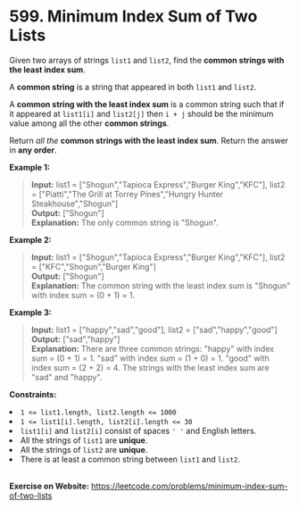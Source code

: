 # 599. Minimum Index Sum of Two Lists

Given two arrays of strings `list1` and `list2`, find the **common strings with the least index sum**.

A **common string** is a string that appeared in both `list1` and `list2`.

A **common string with the least index sum** is a common string such that if it appeared at `list1[i]` and `list2[j]` then `i + j` should be the minimum value among all the other **common strings**.

Return *all the* **common strings with the least index sum**. Return the answer in **any order**.

 


**Example 1:**

>**Input:** list1 = ["Shogun","Tapioca Express","Burger King","KFC"], list2 = ["Piatti","The Grill at Torrey Pines","Hungry Hunter Steakhouse","Shogun"]  
**Output:** ["Shogun"]  
**Explanation:** The only common string is "Shogun".

**Example 2:**

>**Input:** list1 = ["Shogun","Tapioca Express","Burger King","KFC"], list2 = ["KFC","Shogun","Burger King"]  
**Output:** ["Shogun"]  
**Explanation:** The common string with the least index sum is "Shogun" with index sum = (0 + 1) = 1.

**Example 3:**

>**Input:** list1 = ["happy","sad","good"], list2 = ["sad","happy","good"]  
**Output:** ["sad","happy"]  
**Explanation:** There are three common strings:
"happy" with index sum = (0 + 1) = 1.
"sad" with index sum = (1 + 0) = 1.
"good" with index sum = (2 + 2) = 4.
The strings with the least index sum are "sad" and "happy".
 

**Constraints:**

<li><code>1 &lt;= list1.length, list2.length &lt;= 1000</code></li>
<li><code>1 &lt;= list1[i].length, list2[i].length &lt;= 30</code></li>
<li><code>list1[i]</code> and <code>list2[i]</code> consist of spaces <code>' '</code> and English letters.</li>
<li>All the strings of <code>list1</code> are <strong>unique</strong>.</li>
<li>All the strings of <code>list2</code> are <strong>unique</strong>.</li>
<li>There is at least a common string between <code>list1</code> and <code>list2</code>.</li>

<br/>

**Exercise on Website:** https://leetcode.com/problems/minimum-index-sum-of-two-lists

